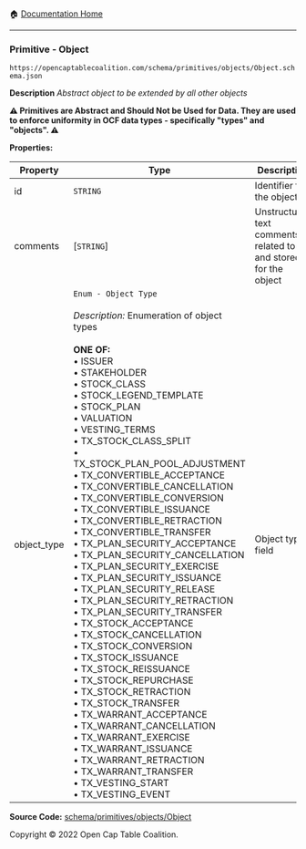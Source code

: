 :house: [Documentation Home](../../../../README.md)

---

### Primitive - Object

`https://opencaptablecoalition.com/schema/primitives/objects/Object.schema.json`

**Description** _Abstract object to be extended by all other objects_

**:warning: Primitives are Abstract and Should Not be Used for Data. They are used to enforce uniformity in OCF data types - specifically "types" and "objects". :warning:**

**Properties:**

| Property    | Type                                                                                                                                                                                                                                                                                                                                                                                                                                                                                                                                                                                                                                                                                                                                                                                                                                                                                                                                                                                                                                                                                                                                                                                                                                                                                                                                                                                                    | Description                                                     | Required   |
| ----------- | ------------------------------------------------------------------------------------------------------------------------------------------------------------------------------------------------------------------------------------------------------------------------------------------------------------------------------------------------------------------------------------------------------------------------------------------------------------------------------------------------------------------------------------------------------------------------------------------------------------------------------------------------------------------------------------------------------------------------------------------------------------------------------------------------------------------------------------------------------------------------------------------------------------------------------------------------------------------------------------------------------------------------------------------------------------------------------------------------------------------------------------------------------------------------------------------------------------------------------------------------------------------------------------------------------------------------------------------------------------------------------------------------------- | --------------------------------------------------------------- | ---------- |
| id          | `STRING`                                                                                                                                                                                                                                                                                                                                                                                                                                                                                                                                                                                                                                                                                                                                                                                                                                                                                                                                                                                                                                                                                                                                                                                                                                                                                                                                                                                                | Identifier for the object                                       | `REQUIRED` |
| comments    | [`STRING`]                                                                                                                                                                                                                                                                                                                                                                                                                                                                                                                                                                                                                                                                                                                                                                                                                                                                                                                                                                                                                                                                                                                                                                                                                                                                                                                                                                                              | Unstructured text comments related to and stored for the object | -          |
| object_type | `Enum - Object Type`</br></br>_Description:_ Enumeration of object types</br></br>**ONE OF:** </br>&bull; ISSUER </br>&bull; STAKEHOLDER </br>&bull; STOCK_CLASS </br>&bull; STOCK_LEGEND_TEMPLATE </br>&bull; STOCK_PLAN </br>&bull; VALUATION </br>&bull; VESTING_TERMS </br>&bull; TX_STOCK_CLASS_SPLIT </br>&bull; TX_STOCK_PLAN_POOL_ADJUSTMENT </br>&bull; TX_CONVERTIBLE_ACCEPTANCE </br>&bull; TX_CONVERTIBLE_CANCELLATION </br>&bull; TX_CONVERTIBLE_CONVERSION </br>&bull; TX_CONVERTIBLE_ISSUANCE </br>&bull; TX_CONVERTIBLE_RETRACTION </br>&bull; TX_CONVERTIBLE_TRANSFER </br>&bull; TX_PLAN_SECURITY_ACCEPTANCE </br>&bull; TX_PLAN_SECURITY_CANCELLATION </br>&bull; TX_PLAN_SECURITY_EXERCISE </br>&bull; TX_PLAN_SECURITY_ISSUANCE </br>&bull; TX_PLAN_SECURITY_RELEASE </br>&bull; TX_PLAN_SECURITY_RETRACTION </br>&bull; TX_PLAN_SECURITY_TRANSFER </br>&bull; TX_STOCK_ACCEPTANCE </br>&bull; TX_STOCK_CANCELLATION </br>&bull; TX_STOCK_CONVERSION </br>&bull; TX_STOCK_ISSUANCE </br>&bull; TX_STOCK_REISSUANCE </br>&bull; TX_STOCK_REPURCHASE </br>&bull; TX_STOCK_RETRACTION </br>&bull; TX_STOCK_TRANSFER </br>&bull; TX_WARRANT_ACCEPTANCE </br>&bull; TX_WARRANT_CANCELLATION </br>&bull; TX_WARRANT_EXERCISE </br>&bull; TX_WARRANT_ISSUANCE </br>&bull; TX_WARRANT_RETRACTION </br>&bull; TX_WARRANT_TRANSFER </br>&bull; TX_VESTING_START </br>&bull; TX_VESTING_EVENT | Object type field                                               | `REQUIRED` |

**Source Code:** [schema/primitives/objects/Object](../../../../../schema/primitives/objects/Object.schema.json)

Copyright © 2022 Open Cap Table Coalition.
